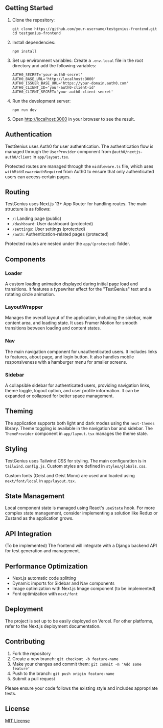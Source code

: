 
## Getting Started

1. Clone the repository:
   ```
   git clone https://github.com/your-username/testgenius-frontend.git
   cd testgenius-frontend
   ```

2. Install dependencies:
   ```
   npm install
   ```

3. Set up environment variables:
   Create a `.env.local` file in the root directory and add the following variables:
   ```
   AUTH0_SECRET='your-auth0-secret'
   AUTH0_BASE_URL='http://localhost:3000'
   AUTH0_ISSUER_BASE_URL='https://your-domain.auth0.com'
   AUTH0_CLIENT_ID='your-auth0-client-id'
   AUTH0_CLIENT_SECRET='your-auth0-client-secret'
   ```

4. Run the development server:
   ```
   npm run dev
   ```

5. Open [http://localhost:3000](http://localhost:3000) in your browser to see the result.

## Authentication

TestGenius uses Auth0 for user authentication. The authentication flow is managed through the `UserProvider` component from `@auth0/nextjs-auth0/client` in `app/layout.tsx`.

Protected routes are managed through the `middleware.ts` file, which uses `withMiddlewareAuthRequired` from Auth0 to ensure that only authenticated users can access certain pages.

## Routing

TestGenius uses Next.js 13+ App Router for handling routes. The main structure is as follows:

- `/`: Landing page (public)
- `/dashboard`: User dashboard (protected)
- `/settings`: User settings (protected)
- `/auth`: Authentication-related pages (protected)

Protected routes are nested under the `app/(protected)` folder.

## Components

### Loader

A custom loading animation displayed during initial page load and transitions. It features a typewriter effect for the "TestGenius" text and a rotating circle animation.

### LayoutWrapper

Manages the overall layout of the application, including the sidebar, main content area, and loading state. It uses Framer Motion for smooth transitions between loading and content states.

### Nav

The main navigation component for unauthenticated users. It includes links to features, about page, and login button. It also handles mobile responsiveness with a hamburger menu for smaller screens.

### Sidebar

A collapsible sidebar for authenticated users, providing navigation links, theme toggle, logout option, and user profile information. It can be expanded or collapsed for better space management.

## Theming

The application supports both light and dark modes using the `next-themes` library. Theme toggling is available in the navigation bar and sidebar. The `ThemeProvider` component in `app/layout.tsx` manages the theme state.

## Styling

TestGenius uses Tailwind CSS for styling. The main configuration is in `tailwind.config.js`. Custom styles are defined in `styles/globals.css`.

Custom fonts (Geist and Geist Mono) are used and loaded using `next/font/local` in `app/layout.tsx`.

## State Management

Local component state is managed using React's `useState` hook. For more complex state management, consider implementing a solution like Redux or Zustand as the application grows.

## API Integration

(To be implemented) The frontend will integrate with a Django backend API for test generation and management.

## Performance Optimization

- Next.js automatic code splitting
- Dynamic imports for Sidebar and Nav components
- Image optimization with Next.js Image component (to be implemented)
- Font optimization with `next/font`

## Deployment

The project is set up to be easily deployed on Vercel. For other platforms, refer to the Next.js deployment documentation.

## Contributing

1. Fork the repository
2. Create a new branch: `git checkout -b feature-name`
3. Make your changes and commit them: `git commit -m 'Add some feature'`
4. Push to the branch: `git push origin feature-name`
5. Submit a pull request

Please ensure your code follows the existing style and includes appropriate tests.

## License

[MIT License](LICENSE)

